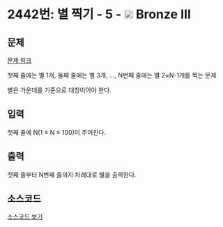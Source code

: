 # 2442번: 별 찍기 - 5 - <img src="https://static.solved.ac/tier_small/3.svg" style="height:20px" /> Bronze III

<!-- performance -->

<!-- 문제 제출 후 깃허브에 푸시를 했을 때 제출한 코드의 성능이 입력될 공간입니다.-->

<!-- end -->

## 문제

[문제 링크](https://boj.kr/2442)

<p>첫째 줄에는 별&nbsp;1개, 둘째 줄에는 별&nbsp;3개, ..., N번째 줄에는 별 2×N-1개를 찍는 문제</p>

<p>별은 가운데를 기준으로 대칭이어야 한다.</p>

## 입력

<p>첫째 줄에 N(1 ≤ N ≤ 100)이 주어진다.</p>

## 출력

<p>첫째 줄부터 N번째 줄까지 차례대로 별을 출력한다.</p>

## 소스코드

[소스코드 보기](별%20찍기%20-%205.py)